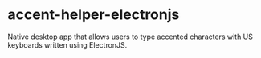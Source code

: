 # accent-helper-electronjs
Native desktop app that allows users to type accented characters with US keyboards written using ElectronJS.
